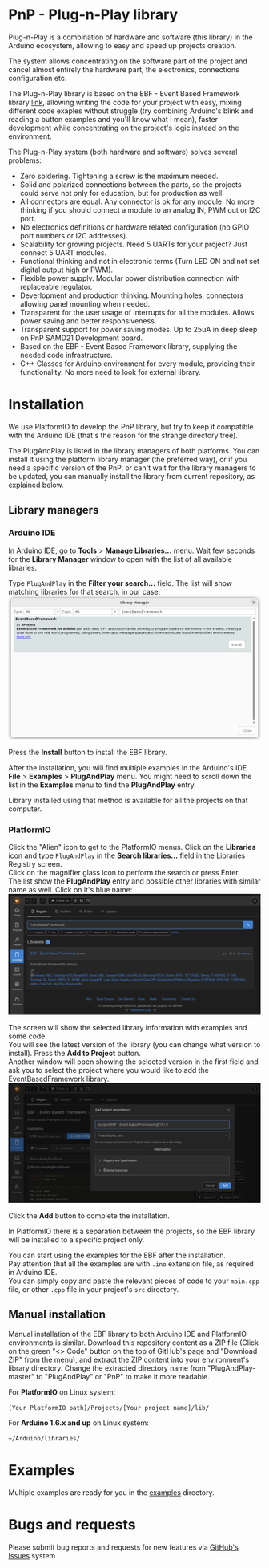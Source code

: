 # PnP - Plug-n-Play library
Plug-n-Play is a combination of hardware and software (this library) in the Arduino ecosystem, allowing to easy and speed up projects creation.

The system allows concentrating on the software part of the project and cancel almost entirely the hardware part, the electronics, connections configuration etc.

The Plug-n-Play library is based on the EBF - Event Based Framework library [link](https://github.com/4project-co-il/EBF), allowing writing the code for your project with easy, mixing different code exaples without struggle (try combining Arduino's blink and reading a button examples and you'll know what I mean), faster development while concentrating on the project's logic instead on the environment.

The Plug-n-Play system (both hardware and software) solves several problems:
* Zero soldering. Tightening a screw is the maximum needed.
* Solid and polarized connections between the parts, so the projects could serve not only for education, but for production as well.
* All connectors are equal. Any connector is ok for any module. No more thinking if you should connect a module to an analog IN, PWM out or I2C port.
* No electronics definitions or hardware related configuration (no GPIO port numbers or I2C addresses).
* Scalability for growing projects. Need 5 UARTs for your project? Just connect 5 UART modules.
* Functional thinking and not in electronic terms (Turn LED ON and not set digital output high or PWM).
* Flexible power supply. Modular power distribution connection with replaceable regulator.
* Deverlopment and production thinking. Mounting holes, connectors allowing panel mounting when needed.
* Transparent for the user usage of interrupts for all the modules. Allows power saving and better responsiveness.
* Transparent support for power saving modes. Up to 25uA in deep sleep on PnP SAMD21 Development board.
* Based on the EBF - Event Based Framework library, supplying the needed code infrastructure.
* C++ Classes for Arduino environment for every module, providing their functionality. No more need to look for external library.

# Installation
We use PlatformIO to develop the PnP library, but try to keep it compatible with the Arduino IDE (that's the reason for the strange directory tree).

The PlugAndPlay is listed in the library managers of both platforms. You can install it using the platform library manager (the preferred way), or if you need a specific version of the PnP, or can't wait for the library managers to be updated, you can manually install the library from current repository, as explained below.

## Library managers
### Arduino IDE
In Arduino IDE, go to **Tools** > **Manage Libraries...** menu. Wait few seconds for the **Library Manager** window to open with the list of all available libraries.

Type `PlugAndPlay` in the **Filter your search...** field. The list will show matching libraries for that search, in our case:
![PnP - Plug-n-Play system for Arduino](images/arduino-ide-library-manager.png)

Press the **Install** button to install the EBF library.

After the installation, you will find multiple examples in the Arduino's IDE **File** > **Examples** > **PlugAndPlay** menu. You might need to scroll down the list in the **Examples** menu to find the **PlugAndPlay** entry.

Library installed using that method is available for all the projects on that computer.

### PlatformIO
Click the "Alien" icon to get to the PlatformIO menus. Click on the **Libraries** icon and type `PlugAndPlay` in the **Search libraries...** field in the Libraries Registry screen.\
Click on the magnifier glass icon to perform the search or press Enter.\
The list show the **PlugAndPlay** entry and possible other libraries with similar name as well. Click on it's blue name:
![PlugAndPlay in PlatformIO Library Registry](images/platformio-libraries-registry.png)

The screen will show the selected library information with examples and some code.\
You will see the latest version of the library (you can change what version to install). Press the **Add to Project** button.\
Another window will open showing the selected version in the first field and ask you to select the project where you would like to add the EventBasedFramework library.
![PlugAndPlay add to PlatformIO project](images/platformio-add-library.png)

Click the **Add** button to complete the installation.

In PlatformIO there is a separation between the projects, so the EBF library will be installed to a specific project only.

You can start using the examples for the EBF after the installation.\
Pay attention that all the examples are with `.ino` extension file, as required in Arduino IDE.\
You can simply copy and paste the relevant pieces of code to your `main.cpp` file, or other `.cpp` file in your project's `src` directory.

## Manual installation
Manual installation of the EBF library to both Arduino IDE and PlatformIO environments is similar. Download this repository content as a ZIP file (Click on the green "<> Code" button on the top of GitHub's page and "Download ZIP" from the menu),
and extract the ZIP content into your environment's library directory. Change the extracted directory name from "PlugAndPlay-master" to "PlugAndPlay" or "PnP" to make it more readable.

For **PlatformIO** on Linux system:
```
[Your PlatformIO path]/Projects/[Your project name]/lib/
```
For **Arduino 1.6.x and up** on Linux system:
```
~/Arduino/libraries/
```

# Examples
Multiple examples are ready for you in the [examples](https://github.com/4project-co-il/PlugAndPlay/tree/master/examples) directory.

# Bugs and requests
Please submit bug reports and requests for new features via [GitHub's Issues](https://github.com/4project-co-il/PlugAndPlay/issues) system


